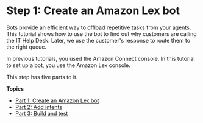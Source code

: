 # Step 1: Create an Amazon Lex bot<a name="tutorial1-create-amazon-lex-bot"></a>

Bots provide an efficient way to offload repetitive tasks from your agents\. This tutorial shows how to use the bot to find out why customers are calling the IT Help Desk\. Later, we use the customer's response to route them to the right queue\.

In previous tutorials, you used the Amazon Connect console\. In this tutorial to set up a bot, you use the Amazon Lex console\.

This step has five parts to it\.

**Topics**
+ [Part 1: Create an Amazon Lex bot](tutorial1-create-amazon-lex-bot-step1.md)
+ [Part 2: Add intents](tutorial-lex-bot-intents.md)
+ [Part 3: Build and test](tutorial-lex-bot-build.md)